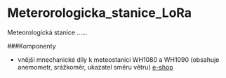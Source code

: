 # Meterorologicka_stanice_LoRa

Meteorologická stanice ...... 

###Komponenty
 - vnější mnechanické díly k meteostanici WH1080 a WH1090 (obsahuje anemometr, srážkoměr, ukazatel směru větru) [e-shop](https://www.hadex.cz/t110-vnejsi-mechanicke-dily-k-meteo-wh1080-a-wh1090/)
